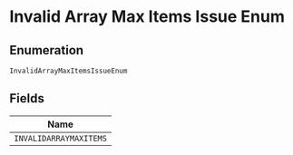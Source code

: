 
# Invalid Array Max Items Issue Enum

## Enumeration

`InvalidArrayMaxItemsIssueEnum`

## Fields

| Name |
|  --- |
| `INVALIDARRAYMAXITEMS` |

